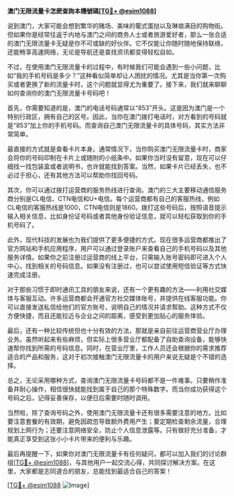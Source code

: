 **澳门无限流量卡怎麽查詢本機號碼[[TG💪+ @esim1088](https://t.me/s/esim1088)]**

说到澳门，大家可能会想到繁华的赌场、美味的葡式蛋挞以及琳琅满目的购物街。但如果你是经常往返于内地与澳门之间的商务人士或者旅游爱好者，那么一张合适的澳门无限流量卡无疑是你不可或缺的好伙伴。它不仅能让你随时随地保持联络，还能畅享高速网络，无论是导航还是查找资讯都变得轻松自如。

不过，在使用澳门无限流量卡的过程中，有时候我们可能会遇到一些小问题，比如“我的手机号码是多少？”这种看似简单却让人困扰的情况。尤其是当你第一次购买或者更换了新的流量卡时，这个问题就显得尤为重要了。接下来，我们就来聊聊如何查询你的澳门无限流量卡号码吧！

首先，你需要知道的是，澳门的电话号码通常以“853”开头。这是因为澳门是一个特别行政区，拥有自己的区号。因此，当你在澳门拨打电话时，对方看到的号码就是“853”加上你的手机号码。而查询自己澳门无限流量卡的具体号码，其实方法非常简单。

最直接的方式就是查看卡片本身。通常情况下，当你购买澳门无限流量卡时，商家会将你的号码印制在卡片上或随附的小纸条中。如果你当时没有留意，现在可以仔细找一找包装盒或者说明书，也许就能找到答案。当然，如果卡片已经丢失，也不必过于担心，还有其他方法可以帮助你找回号码。

其次，你可以通过拨打运营商的服务热线进行查询。澳门的三大主要移动通信服务商分别是CL电信、CTN电信和U+电信。每个运营商都有自己的客服热线，例如CL电信的客服热线是1000，CTN电信则是1860。拨打这些号码后，按照语音提示输入相关信息，比如身份证号码或者其他身份验证信息，就可以轻松获取到你的手机号码了。

此外，现代科技的发展也为我们提供了更多便捷的方式。现在很多运营商都推出了官方网站和手机应用程序，用户可以通过登录账户来查看自己的手机号码以及其他服务详情。如果你之前注册过运营商的线上平台，只需输入账号密码即可进入个人中心，找到相关的号码信息。如果没有注册过，也可以尝试使用短信验证等方式快速完成注册。

对于那些习惯于即时通讯工具的朋友来说，还有一个更有趣的方法——利用社交媒体与客服互动。许多运营商都会开通官方社交媒体账号，并提供在线客服功能。你可以直接发送私信给他们的官方账号，说明自己的情况并请求帮助。这种方式不仅方便快捷，而且还能拉近与企业之间的距离，感受到更加贴心的服务体验。

最后，还有一种比较传统但也十分有效的方法，那就是亲自前往运营商营业厅办理业务。虽然听起来有些麻烦，但实际上很多营业厅都配备了自助查询设备，能够快速帮你找到所需的号码信息。同时，在营业厅里，工作人员还会根据你的需求推荐适合的产品和服务，这对于初次接触澳门无限流量卡的用户来说无疑是个不错的选择。

总之，无论采用哪种方式，查询澳门无限流量卡号码都不是一件难事。只要稍作准备并耐心操作，相信很快就能找到属于自己的那个特殊数字。而当你成功获得这个号码之后，记得妥善保存，以便日后需要时随时调用。

当然啦，除了查询号码之外，使用澳门无限流量卡还有很多需要注意的地方。比如要注意套餐的有效期，避免因疏忽导致额外费用产生；要定期检查剩余流量，合理规划上网行为；还要注意网络安全，防止个人信息泄露等。只有做好充分准备，才能真正享受到这张小小卡片带来的便利与乐趣。

最后再提醒一下，如果你对澳门无限流量卡有任何疑问，都可以加入我们的讨论群组[[TG💪+ @esim1088](https://t.me/s/esim1088)]，与其他用户一起交流心得，共同探讨解决方案。在这里，大家都是志同道合的朋友，总能找到最适合自己的答案！

[[TG💪+ @esim1088](https://t.me/s/esim1088) ![Image](https://i.postimg.cc/4NQfJmqS/Snipaste-2025-05-13-00-14-12.png)]